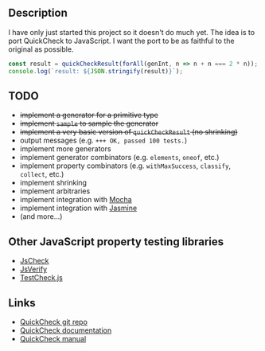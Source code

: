 ## Description

I have only just started this project so it doesn't do much yet.
The idea is to port QuickCheck to JavaScript.
I want the port to be as faithful to the original as possible.

```js
const result = quickCheckResult(forAll(genInt, n => n + n === 2 * n));
console.log(`result: ${JSON.stringify(result)}`);
```

## TODO

* ~~implement a generator for a primitive type~~
* ~~implement `sample` to sample the generator~~
* ~~implement a very basic version of `quickCheckResult` (no shrinking)~~
* output messages (e.g. `+++ OK, passed 100 tests.`)
* implement more generators
* implement generator combinators (e.g. `elements`, `oneof`, etc.)
* implement property combinators (e.g. `withMaxSuccess`, `classify`, `collect`, etc.)
* implement shrinking
* implement arbitraries
* implement integration with [Mocha](https://mochajs.org/)
* implement integration with [Jasmine](https://jasmine.github.io/)
* (and more...)

## Other JavaScript property testing libraries

* [JsCheck](http://jscheck.org/)
* [JsVerify](http://jsverify.github.io/)
* [TestCheck.js](http://leebyron.com/testcheck-js/api)

## Links

* [QuickCheck git repo](https://github.com/nick8325/quickcheck)
* [QuickCheck documentation](https://hackage.haskell.org/package/QuickCheck-2.10.0.1/docs/Test-QuickCheck.html)
* [QuickCheck manual](http://www.cse.chalmers.se/~rjmh/QuickCheck/manual.html)

